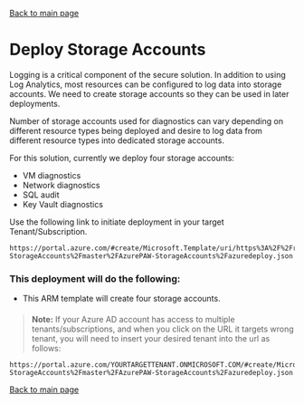 [Back to main page](DeploymentOutline.md)

# Deploy Storage Accounts

Logging is a critical component of the secure solution. In addition to using Log Analytics, most resources can be
configured to log data into storage accounts. We need to create storage accounts so they can be used in later deployments.

Number of storage accounts used for diagnostics can vary depending on different resource types being deployed and desire to 
log data from different resource types into dedicated storage accounts.

For this solution, currently we deploy four storage accounts:
- VM diagnostics
- Network diagnostics 
- SQL audit
- Key Vault diagnostics

Use the following link to initiate deployment in your target Tenant/Subscription.
```<language>
https://portal.azure.com/#create/Microsoft.Template/uri/https%3A%2F%2Fraw.githubusercontent.com%2Fdmitriilezine%2FAzurePAW-StorageAccounts%2Fmaster%2FAzurePAW-StorageAccounts%2Fazuredeploy.json
```
####	
### This deployment will do the following:
- This ARM template will create four storage accounts. 

####
####
####

>**Note:** If your Azure AD account has access to multiple tenants/subscriptions, and when you click on the URL it targets wrong tenant, you will need to insert your desired tenant into the url as follows:

```<language>
https://portal.azure.com/YOURTARGETTENANT.ONMICROSOFT.COM/#create/Microsoft.Template/uri/https%3A%2F%2Fraw.githubusercontent.com%2Fdmitriilezine%2FAzurePAW-StorageAccounts%2Fmaster%2FAzurePAW-StorageAccounts%2Fazuredeploy.json
```



[Back to main page](DeploymentOutline.md) 


